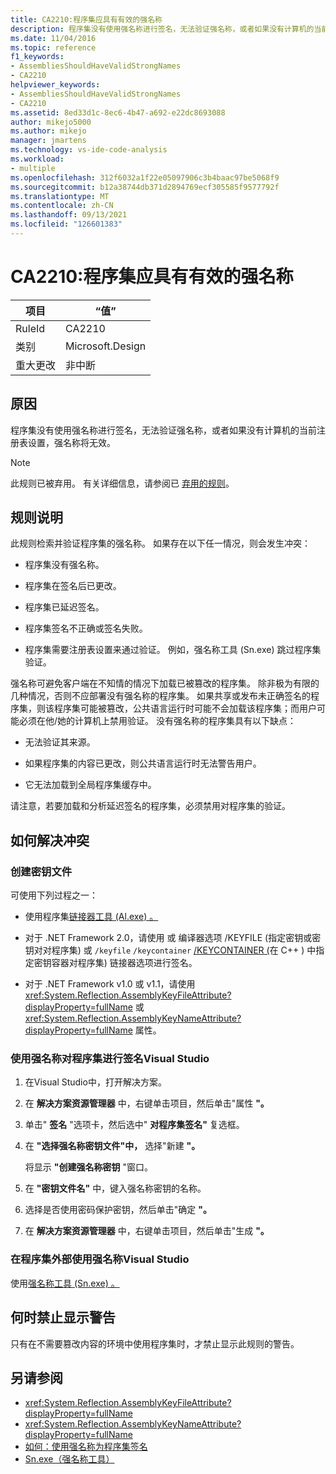 ```yaml
---
title: CA2210:程序集应具有有效的强名称
description: 程序集没有使用强名称进行签名，无法验证强名称，或者如果没有计算机的当前注册表设置，强名称将无效。
ms.date: 11/04/2016
ms.topic: reference
f1_keywords:
- AssembliesShouldHaveValidStrongNames
- CA2210
helpviewer_keywords:
- AssembliesShouldHaveValidStrongNames
- CA2210
ms.assetid: 8ed33d1c-8ec6-4b47-a692-e22dc8693088
author: mikejo5000
ms.author: mikejo
manager: jmartens
ms.technology: vs-ide-code-analysis
ms.workload:
- multiple
ms.openlocfilehash: 312f6032a1f22e05097906c3b4baac97be5068f9
ms.sourcegitcommit: b12a38744db371d2894769ecf305585f9577792f
ms.translationtype: MT
ms.contentlocale: zh-CN
ms.lasthandoff: 09/13/2021
ms.locfileid: "126601383"
---
```

# <a name="ca2210-assemblies-should-have-valid-strong-names"></a>CA2210:程序集应具有有效的强名称

|项目|“值”|
|-|-|
|RuleId|CA2210|
|类别|Microsoft.Design|
|重大更改|非中断|

## <a name="cause"></a>原因
程序集没有使用强名称进行签名，无法验证强名称，或者如果没有计算机的当前注册表设置，强名称将无效。

> [!NOTE]
> 此规则已被弃用。 有关详细信息，请参阅已 [弃用的规则](fxcop-unported-deprecated-rules.md)。

## <a name="rule-description"></a>规则说明

此规则检索并验证程序集的强名称。 如果存在以下任一情况，则会发生冲突：

- 程序集没有强名称。

- 程序集在签名后已更改。

- 程序集已延迟签名。

- 程序集签名不正确或签名失败。

- 程序集需要注册表设置来通过验证。 例如，强名称工具 (Sn.exe) 跳过程序集验证。

强名称可避免客户端在不知情的情况下加载已被篡改的程序集。 除非极为有限的几种情况，否则不应部署没有强名称的程序集。 如果共享或发布未正确签名的程序集，则该程序集可能被篡改，公共语言运行时可能不会加载该程序集；而用户可能必须在他/她的计算机上禁用验证。 没有强名称的程序集具有以下缺点：

- 无法验证其来源。

- 如果程序集的内容已更改，则公共语言运行时无法警告用户。

- 它无法加载到全局程序集缓存中。

请注意，若要加载和分析延迟签名的程序集，必须禁用对程序集的验证。

## <a name="how-to-fix-violations"></a>如何解决冲突

### <a name="create-a-key-file"></a>创建密钥文件

可使用下列过程之一：

- 使用程序集[链接器工具 (Al.exe) 。 ](/dotnet/framework/tools/al-exe-assembly-linker)

- 对于 .NET Framework 2.0，请使用 或 编译器选项 /KEYFILE (指定密钥或密钥对对程序集) 或 `/keyfile` `/keycontainer` [/KEYCONTAINER (](/cpp/build/reference/keycontainer-specify-a-key-container-to-sign-an-assembly)在 C++ [](/cpp/build/reference/keyfile-specify-key-or-key-pair-to-sign-an-assembly)) 中指定密钥容器对程序集) 链接器选项进行签名。

- 对于 .NET Framework v1.0 或 v1.1，请使用 <xref:System.Reflection.AssemblyKeyFileAttribute?displayProperty=fullName> 或 <xref:System.Reflection.AssemblyKeyNameAttribute?displayProperty=fullName> 属性。

### <a name="sign-your-assembly-with-a-strong-name-in-visual-studio"></a>使用强名称对程序集进行签名Visual Studio

1. 在Visual Studio中，打开解决方案。

2. 在 **解决方案资源管理器** 中，右键单击项目，然后单击"属性 **"。**

3. 单击" **签名** "选项卡，然后选中" **对程序集签名"** 复选框。

4. 在 **"选择强名称密钥文件"中，** 选择"新建 **"。**

   将显示 **"创建强名称密钥** "窗口。

5. 在 **"密钥文件名"** 中，键入强名称密钥的名称。

6. 选择是否使用密码保护密钥，然后单击"确定 **"。**

7. 在 **解决方案资源管理器** 中，右键单击项目，然后单击"生成 **"。**

### <a name="sign-your-assembly-with-a-strong-name-outside-visual-studio"></a>在程序集外部使用强名称Visual Studio

使用[强名称工具 (Sn.exe) 。 ](/dotnet/framework/tools/sn-exe-strong-name-tool)

## <a name="when-to-suppress-warnings"></a>何时禁止显示警告

只有在不需要篡改内容的环境中使用程序集时，才禁止显示此规则的警告。

## <a name="see-also"></a>另请参阅

- <xref:System.Reflection.AssemblyKeyFileAttribute?displayProperty=fullName>
- <xref:System.Reflection.AssemblyKeyNameAttribute?displayProperty=fullName>
- [如何：使用强名称为程序集签名](/dotnet/framework/app-domains/how-to-sign-an-assembly-with-a-strong-name)
- [Sn.exe（强名称工具）](/dotnet/framework/tools/sn-exe-strong-name-tool)
